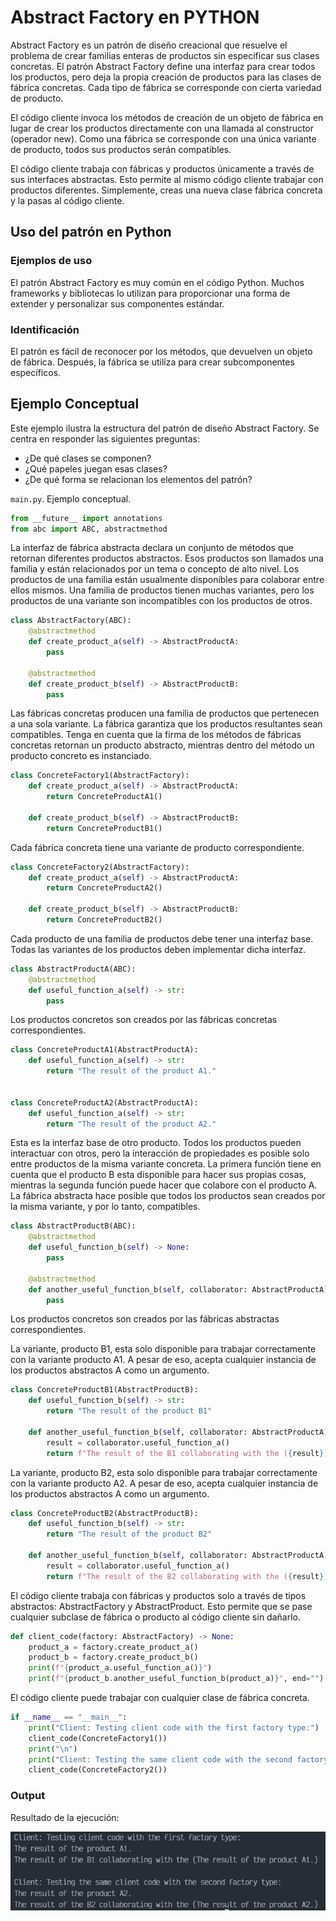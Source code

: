 # Abstract Factory en PYTHON

Abstract Factory es un patrón de diseño creacional que resuelve el problema de crear familias enteras de productos sin especificar sus clases concretas. El patrón Abstract Factory define una interfaz para crear todos los productos, pero deja la propia creación de productos para las clases de fábrica concretas. Cada tipo de fábrica se corresponde con cierta variedad de producto.

El código cliente invoca los métodos de creación de un objeto de fábrica en lugar de crear los productos directamente con una llamada al constructor (operador new). Como una fábrica se corresponde con una única variante de producto, todos sus productos serán compatibles.

El código cliente trabaja con fábricas y productos únicamente a través de sus interfaces abstractas. Esto permite al mismo código cliente trabajar con productos diferentes. Simplemente, creas una nueva clase fábrica concreta y la pasas al código cliente.

## Uso del patrón en Python

### Ejemplos de uso

El patrón Abstract Factory es muy común en el código Python. Muchos frameworks y bibliotecas lo utilizan para proporcionar una forma de extender y personalizar sus componentes estándar.

### Identificación

El patrón es fácil de reconocer por los métodos, que devuelven un objeto de fábrica. Después, la fábrica se utiliza para crear subcomponentes específicos.

## Ejemplo Conceptual

Este ejemplo ilustra la estructura del patrón de diseño Abstract Factory. Se centra en responder las siguientes preguntas:

- ¿De qué clases se componen?
- ¿Qué papeles juegan esas clases?
- ¿De qué forma se relacionan los elementos del patrón?

`main.py`. Ejemplo conceptual.

```python
from __future__ import annotations
from abc import ABC, abstractmethod
```

La interfaz de fábrica abstracta declara un conjunto de métodos que retornan diferentes productos abstractos. Esos productos son llamados una familia y están relacionados por un tema o concepto de alto nivel. Los productos de una familia están usualmente disponibles para colaborar entre ellos mismos. Una familia de productos tienen muchas variantes, pero los productos de una variante son incompatibles con los productos de otros.

```python
class AbstractFactory(ABC):
    @abstractmethod
    def create_product_a(self) -> AbstractProductA:
        pass

    @abstractmethod
    def create_product_b(self) -> AbstractProductB:
        pass
```

Las fábricas concretas producen una familia de productos que pertenecen a una sola variante. La fábrica garantiza que los productos resultantes sean compatibles. Tenga en cuenta que la firma de los métodos de fábricas concretas retornan un producto abstracto, mientras dentro del método un producto concreto es instanciado.

```python
class ConcreteFactory1(AbstractFactory):
    def create_product_a(self) -> AbstractProductA:
        return ConcreteProductA1()
    
    def create_product_b(self) -> AbstractProductB:
        return ConcreteProductB1()
```

Cada fábrica concreta tiene una variante de producto correspondiente.

```python
class ConcreteFactory2(AbstractFactory):
    def create_product_a(self) -> AbstractProductA:
        return ConcreteProductA2()
    
    def create_product_b(self) -> AbstractProductB:
        return ConcreteProductB2()
```

Cada producto de una familia de productos debe tener una interfaz base. Todas las variantes de los productos deben implementar dicha interfaz.

```python
class AbstractProductA(ABC):
    @abstractmethod
    def useful_function_a(self) -> str:
        pass
```

Los productos concretos son creados por las fábricas concretas correspondientes.

```python
class ConcreteProductA1(AbstractProductA):
    def useful_function_a(self) -> str:
        return "The result of the product A1."


class ConcreteProductA2(AbstractProductA):
    def useful_function_a(self) -> str:
        return "The result of the product A2."
```

Esta es la interfaz base de otro producto. Todos los productos pueden interactuar con otros, pero la interacción de propiedades es posible solo entre productos de la misma variante concreta. La primera función tiene en cuenta que el producto B esta disponible para hacer sus propias cosas, mientras la segunda función puede hacer que colabore con el producto A. La fábrica abstracta hace posible que todos los productos sean creados por la misma variante, y por lo tanto, compatibles.

```python
class AbstractProductB(ABC):
    @abstractmethod
    def useful_function_b(self) -> None:
        pass

    @abstractmethod
    def another_useful_function_b(self, collaborator: AbstractProductA) -> None:
        pass
```

Los productos concretos son creados por las fábricas abstractas correspondientes.

La variante, producto B1, esta solo disponible para trabajar correctamente con la variante producto A1. A pesar de eso, acepta cualquier instancia de los productos abstractos A como un argumento.

```python
class ConcreteProductB1(AbstractProductB):
    def useful_function_b(self) -> str:
        return "The result of the product B1"
    
    def another_useful_function_b(self, collaborator: AbstractProductA) -> str:
        result = collaborator.useful_function_a()
        return f"The result of the B1 collaborating with the ({result})"
```

La variante, producto B2, esta solo disponible para trabajar correctamente con la variante producto A2. A pesar de eso, acepta cualquier instancia de los productos abstractos A como un argumento.

```python
class ConcreteProductB2(AbstractProductB):
    def useful_function_b(self) -> str:
        return "The result of the product B2"
    
    def another_useful_function_b(self, collaborator: AbstractProductA) -> str:
        result = collaborator.useful_function_a()
        return f"The result of the B2 collaborating with the ({result})"
```

El código cliente trabaja con fábricas y productos solo a través de tipos abstractos: AbstractFactory y AbstractProduct. Esto permite que se pase cualquier subclase de fábrica o producto al código cliente sin dañarlo.

```python
def client_code(factory: AbstractFactory) -> None:
    product_a = factory.create_product_a()
    product_b = factory.create_product_b()
    print(f"{product_a.useful_function_a()}")
    print(f"{product_b.another_useful_function_b(product_a)}", end="")
```

El código cliente puede trabajar con cualquier clase de fábrica concreta.

```python
if __name__ == "__main__":
    print("Client: Testing client code with the first factory type:")
    client_code(ConcreteFactory1())
    print("\n")
    print("Client: Testing the same client code with the second factory type:")
    client_code(ConcreteFactory2())
```

### Output

Resultado de la ejecución:

![output](../../../Z-IMG/abstract-factory-13.png)
